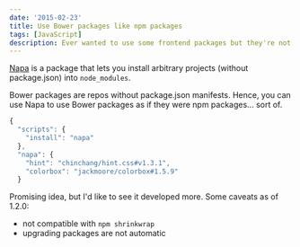 ```yaml
---
date: '2015-02-23'
title: Use Bower packages like npm packages
tags: [JavaScript]
description: Ever wanted to use some frontend packages but they're not npm-compatible?
---
```


[Napa] is a package that lets you install arbitrary projects (without package.json) into `node_modules`.

Bower packages are repos without package.json manifests. Hence, you can use Napa to use Bower packages as if they were npm packages... sort of.

```js
{
  "scripts": {
    "install": "napa"
  },
  "napa": {
    "hint": "chinchang/hint.css#v1.3.1",
    "colorbox": "jackmoore/colorbox#1.5.9"
  }
```

Promising idea, but I'd like to see it developed more. Some caveats as of 1.2.0:

- not compatible with `npm shrinkwrap`
- upgrading packages are not automatic

[napa]: https://www.npmjs.com/package/napa
